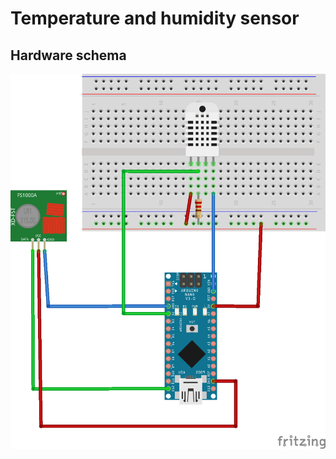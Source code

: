 # Temperature and humidity sensor

## Hardware schema

![Schema](https://github.com/ybonnel/arduino-home/raw/master/sensors/temperature/temp_sensor_schema.png)
